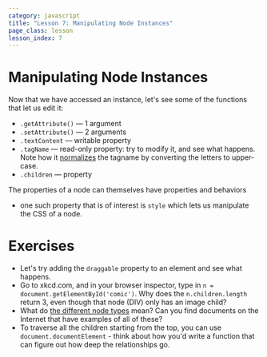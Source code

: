 ```yaml
---
category: javascript
title: "Lesson 7: Manipulating Node Instances"
page_class: lesson
lesson_index: 7
---
```

# Manipulating Node Instances

Now that we have accessed an instance, let's see some of the functions that let us edit it:

* `.getAttribute()` &mdash; 1 argument
* `.setAttribute()` &mdash; 2 arguments
* `.textContent` &mdash; writable property
* `.tagName` &mdash; read-only property: try to modify it, and see what happens. Note how it [normalizes](glossary/normalization.html) the tagname by converting the letters to upper-case.
* `.children` &mdash; property

The properties of a node can themselves have properties and behaviors
- one such property that is of interest is `style` which lets us
manipulate the CSS of a node.

# Exercises

* Let's try adding the `draggable` property to an element and see what happens.
* Go to xkcd.com, and in your browser inspector, type in `n = document.getElementById('comic')`. Why does the `n.children.length` return 3, even though that node (DIV) only has an image child?
* What do [the different node types](https://developer.mozilla.org/en-US/docs/Web/API/Node/nodeType) mean? Can you find documents on the Internet that have examples of all of these?
* To traverse all the children starting from the top, you can use `document.documentElement` - think about how you'd write a function that can figure out how deep the relationships go.
